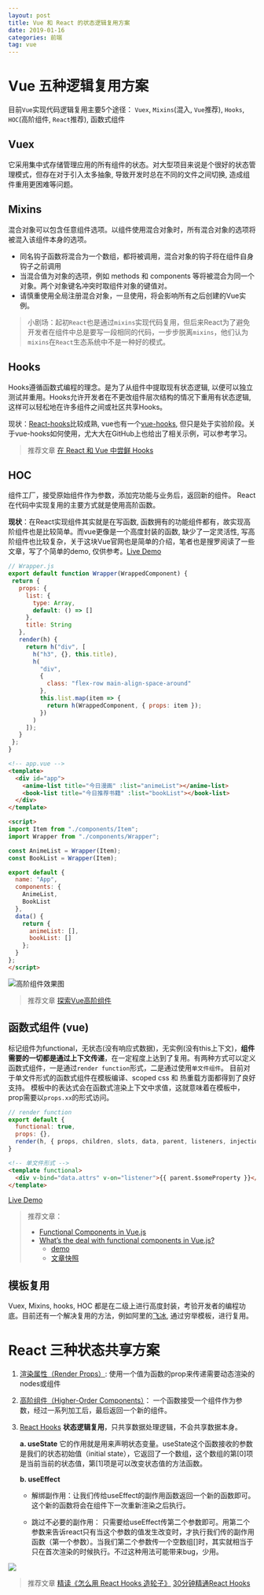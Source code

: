 ```yaml
---
layout: post
title: Vue 和 React 的状态逻辑复用方案
date: 2019-01-16
categories: 前端
tag: vue
---
```



# Vue 五种逻辑复用方案
目前`Vue`实现代码逻辑复用主要5个途径： `Vuex`, `Mixins`(混入,  `Vue`推荐), `Hooks`, `HOC`(高阶组件, `React`推荐), 函数式组件

## Vuex
它采用集中式存储管理应用的所有组件的状态。对大型项目来说是个很好的状态管理模式，但存在对于引入太多抽象, 导致开发时总在不同的文件之间切换, 造成组件重用更困难等问题。

## Mixins
混合对象可以包含任意组件选项。以组件使用混合对象时，所有混合对象的选项将被混入该组件本身的选项。

- 同名钩子函数将混合为一个数组，都将被调用，混合对象的钩子将在组件自身钩子之前调用
- 当混合值为对象的选项，例如 methods 和 components 等将被混合为同一个对象。两个对象键名冲突时取组件对象的键值对。
- 请慎重使用全局注册混合对象，一旦使用，将会影响所有之后创建的Vue实例。

> 小剧场：起初`React`也是通过`mixins`实现代码复用，但后来React为了避免开发者在组件中总是要写一段相同的代码，一步步脱离`mixins`，他们认为`mixins`在`React`生态系统中不是一种好的模式。

<!--more-->

## Hooks
Hooks遵循函数式编程的理念。是为了从组件中提取现有状态逻辑, 以便可以独立测试并重用。Hooks允许开发者在不更改组件层次结构的情况下重用有状态逻辑, 这样可以轻松地在许多组件之间或社区共享Hooks。

现状：[React-hooks](https://reactjs.org/docs/hooks-intro.html)比较成熟, vue也有一个[vue-hooks](https://github.com/yyx990803/vue-hooks), 但只是处于实验阶段。关于vue-hooks如何使用，尤大大在GitHub上也给出了相关示例，可以参考学习。

> 推荐文章
[在 React 和 Vue 中尝鲜 Hooks](https://juejin.im/entry/5bda51576fb9a022824c0d27)

## HOC
组件工厂，接受原始组件作为参数，添加完功能与业务后，返回新的组件。 React 在代码中实现复用的主要方式就是使用高阶函数。

**现状**：在React实现组件其实就是在写函数, 函数拥有的功能组件都有，故实现高阶组件也是比较简单。而vue更像是一个高度封装的函数, 缺少了一定灵活性, 写高阶组件也比较复杂，关于这块Vue官网也是简单的介绍，笔者也是搜罗阅读了一些文章，写了个简单的demo, 仅供参考。[Live Demo](https://codesandbox.io/s/5xp39rx4kn)

 ```js
// Wrapper.js
export default function Wrapper(WrappedComponent) {
  return {
    props: {
      list: {
        type: Array,
        default: () => []
      },
      title: String
    },
    render(h) {
      return h("div", [
        h("h3", {}, this.title),
        h(
          "div",
          {
            class: "flex-row main-align-space-around"
          },
          this.list.map(item => {
            return h(WrappedComponent, { props: item });
          })
        )
      ]);
    }
  };
}
```

```html
<!-- app.vue -->
<template>
  <div id="app">
    <anime-list title="今日漫画" :list="animeList"></anime-list>
    <book-list title="今日推荐书籍" :list="bookList"></book-list>
  </div>
</template>

<script>
import Item from "./components/Item";
import Wrapper from "./components/Wrapper";

const AnimeList = Wrapper(Item);
const BookList = Wrapper(Item);

export default {
  name: "App",
  components: {
    AnimeList,
    BookList
  },
  data() {
    return {
      animeList: [],
      bookList: []
    };
  }
};
</script>
```

![高阶组件效果图](https://user-images.githubusercontent.com/17926741/98777650-19815780-242c-11eb-8a35-ddb3399cb1c5.png)




> 推荐文章
> [探索Vue高阶组件](http://hcysun.me/2018/01/05/%E6%8E%A2%E7%B4%A2Vue%E9%AB%98%E9%98%B6%E7%BB%84%E4%BB%B6/)

## 函数式组件 (vue)
标记组件为functional，无状态(没有响应式数据)，无实例(没有this上下文)，**组件需要的一切都是通过上下文传递**，在一定程度上达到了复用。有两种方式可以定义函数式组件，一是通过`render function`形式，二是通过使用`单文件组件`。 目前对于单文件形式的函数式组件在模板编译、scoped css 和 热重载方面都得到了良好支持。 模板中的表达式会在函数式渲染上下文中求值，这就意味着在模板中，prop需要以`props.xx`的形式访问。

```js
// render function
export default {
  functional: true,
  props: {},
  render(h, { props, children, slots, data, parent, listeners, injections }) {}
}
```

```html
<!-- 单文件形式 -->
<template functional>
  <div v-bind="data.attrs" v-on="listener">{{ parent.$someProperty }}</div>
</template>

```

[Live Demo](https://codesandbox.io/s/yv4l2rnm4x)


> 推荐文章：
> - [Functional Components in Vue.js](https://alligator.io/vuejs/functional-components/)
> - [What’s the deal with functional components in Vue.js?](https://itnext.io/whats-the-deal-with-functional-components-in-vue-js-513a31eb72b0) 
>   - [demo](https://github.com/daprahamian/vue-render-functions-example)
>   - [文章快照](https://upload-images.jianshu.io/upload_images/3152495-58990312b685ea50.png?imageMogr2/auto-orient/strip%7CimageView2/2/w/1240)




## 模板复用
Vuex, Mixins, hooks, HOC 都是在二级上进行高度封装，考验开发者的编程功底。目前还有一个解决复用的方法，例如阿里的[飞冰](https://alibaba.github.io/ice/iceworks), 通过穷举模板，进行复用。


# React 三种状态共享方案

1. [渲染属性（Render Props）](https://reactjs.org/docs/render-props.html): 使用一个值为函数的prop来传递需要动态渲染的nodes或组件

2. [高阶组件（Higher-Order Components）](https://reactjs.org/docs/higher-order-components.html)： 一个函数接受一个组件作为参数，经过一系列加工后，最后返回一个新的组件。

3. [React Hooks](https://reactjs.org/docs/hooks-intro.html#___gatsby) **状态逻辑复用**，只共享数据处理逻辑，不会共享数据本身。

    **a. useState**
它的作用就是用来声明状态变量。useState这个函数接收的参数是我们的状态初始值（initial state），它返回了一个数组，这个数组的第[0]项是当前当前的状态值，第[1]项是可以改变状态值的方法函数。

    **b. useEffect**
        
      - 解绑副作用：让我们传给useEffect的副作用函数返回一个新的函数即可。这个新的函数将会在组件下一次重新渲染之后执行。

      - 跳过不必要的副作用： 只需要给useEffect传第二个参数即可。用第二个参数来告诉react只有当这个参数的值发生改变时，才执行我们传的副作用函数（第一个参数）。当我们第二个参数传一个空数组[]时，其实就相当于只在首次渲染的时候执行。不过这种用法可能带来bug，少用。


![](https://user-images.githubusercontent.com/17926741/98777658-1b4b1b00-242c-11eb-9eaa-de0e0ea2ccf1.png)



> 推荐文章
[精读《怎么用 React Hooks 造轮子》](https://github.com/dt-fe/weekly/blob/master/80.%E7%B2%BE%E8%AF%BB%E3%80%8A%E6%80%8E%E4%B9%88%E7%94%A8%20React%20Hooks%20%E9%80%A0%E8%BD%AE%E5%AD%90%E3%80%8B.md)
[30分钟精通React Hooks](https://juejin.im/post/5be3ea136fb9a049f9121014)